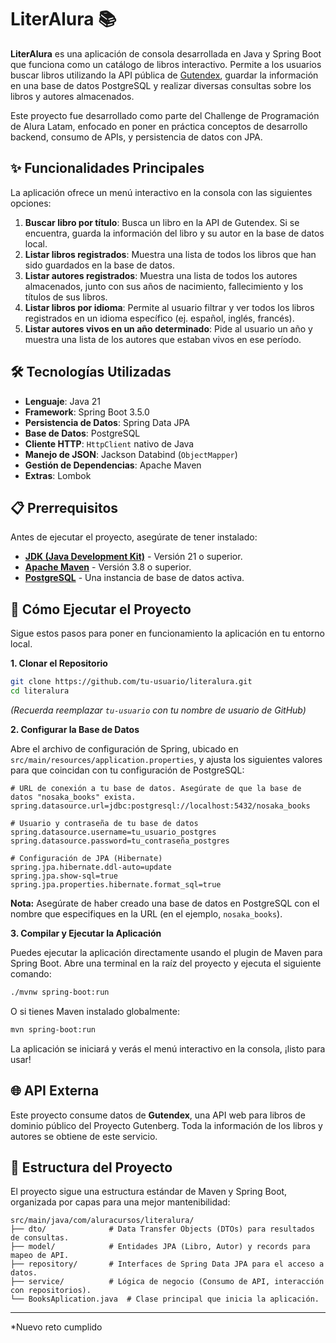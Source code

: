 # LiterAlura 📚

**LiterAlura** es una aplicación de consola desarrollada en Java y Spring Boot que funciona como un catálogo de libros interactivo. Permite a los usuarios buscar libros utilizando la API pública de [Gutendex](https://gutendex.com/), guardar la información en una base de datos PostgreSQL y realizar diversas consultas sobre los libros y autores almacenados.

Este proyecto fue desarrollado como parte del Challenge de Programación de Alura Latam, enfocado en poner en práctica conceptos de desarrollo backend, consumo de APIs, y persistencia de datos con JPA.

## ✨ Funcionalidades Principales

La aplicación ofrece un menú interactivo en la consola con las siguientes opciones:

1.  **Buscar libro por título**: Busca un libro en la API de Gutendex. Si se encuentra, guarda la información del libro y su autor en la base de datos local.
2.  **Listar libros registrados**: Muestra una lista de todos los libros que han sido guardados en la base de datos.
3.  **Listar autores registrados**: Muestra una lista de todos los autores almacenados, junto con sus años de nacimiento, fallecimiento y los títulos de sus libros.
4.  **Listar libros por idioma**: Permite al usuario filtrar y ver todos los libros registrados en un idioma específico (ej. español, inglés, francés).
5.  **Listar autores vivos en un año determinado**: Pide al usuario un año y muestra una lista de los autores que estaban vivos en ese período.

## 🛠️ Tecnologías Utilizadas

  - **Lenguaje**: Java 21
  - **Framework**: Spring Boot 3.5.0
  - **Persistencia de Datos**: Spring Data JPA
  - **Base de Datos**: PostgreSQL
  - **Cliente HTTP**: `HttpClient` nativo de Java
  - **Manejo de JSON**: Jackson Databind (`ObjectMapper`)
  - **Gestión de Dependencias**: Apache Maven
  - **Extras**: Lombok

## 📋 Prerrequisitos

Antes de ejecutar el proyecto, asegúrate de tener instalado:

  - [**JDK (Java Development Kit)**](https://www.oracle.com/java/technologies/downloads/) - Versión 21 o superior.
  - [**Apache Maven**](https://maven.apache.org/download.cgi) - Versión 3.8 o superior.
  - [**PostgreSQL**](https://www.postgresql.org/download/) - Una instancia de base de datos activa.

## 🚀 Cómo Ejecutar el Proyecto

Sigue estos pasos para poner en funcionamiento la aplicación en tu entorno local.

**1. Clonar el Repositorio**

```bash
git clone https://github.com/tu-usuario/literalura.git
cd literalura
```

*(Recuerda reemplazar `tu-usuario` con tu nombre de usuario de GitHub)*

**2. Configurar la Base de Datos**

Abre el archivo de configuración de Spring, ubicado en `src/main/resources/application.properties`, y ajusta los siguientes valores para que coincidan con tu configuración de PostgreSQL:

```properties
# URL de conexión a tu base de datos. Asegúrate de que la base de datos "nosaka_books" exista.
spring.datasource.url=jdbc:postgresql://localhost:5432/nosaka_books

# Usuario y contraseña de tu base de datos
spring.datasource.username=tu_usuario_postgres
spring.datasource.password=tu_contraseña_postgres

# Configuración de JPA (Hibernate)
spring.jpa.hibernate.ddl-auto=update
spring.jpa.show-sql=true
spring.jpa.properties.hibernate.format_sql=true
```

**Nota:** Asegúrate de haber creado una base de datos en PostgreSQL con el nombre que especifiques en la URL (en el ejemplo, `nosaka_books`).

**3. Compilar y Ejecutar la Aplicación**

Puedes ejecutar la aplicación directamente usando el plugin de Maven para Spring Boot. Abre una terminal en la raíz del proyecto y ejecuta el siguiente comando:

```bash
./mvnw spring-boot:run
```

O si tienes Maven instalado globalmente:

```bash
mvn spring-boot:run
```

La aplicación se iniciará y verás el menú interactivo en la consola, ¡listo para usar\!

## 🌐 API Externa

Este proyecto consume datos de **Gutendex**, una API web para libros de dominio público del Proyecto Gutenberg. Toda la información de los libros y autores se obtiene de este servicio.

## 📁 Estructura del Proyecto

El proyecto sigue una estructura estándar de Maven y Spring Boot, organizada por capas para una mejor mantenibilidad:

```
src/main/java/com/aluracursos/literalura/
├── dto/              # Data Transfer Objects (DTOs) para resultados de consultas.
├── model/            # Entidades JPA (Libro, Autor) y records para mapeo de API.
├── repository/       # Interfaces de Spring Data JPA para el acceso a datos.
├── service/          # Lógica de negocio (Consumo de API, interacción con repositorios).
└── BooksAplication.java  # Clase principal que inicia la aplicación.
```

-----

*Nuevo reto cumplido
